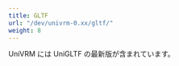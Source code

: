 ```yaml
---
title: GLTF
url: "/dev/univrm-0.xx/gltf/"
weight: 8
---
```


UniVRM には UniGLTF の最新版が含まれています。
